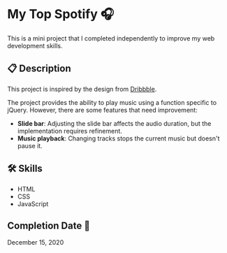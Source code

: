 # My Top Spotify 🎧

This is a mini project that I completed independently to improve my web development skills.

## 📋 Description 

This project is inspired by the design from [Dribbble](https://dribbble.com/shots/16894605-Music-Player-Web-App).

The project provides the ability to play music using a function specific to jQuery. However, there are some features that need improvement:

- **Slide bar**: Adjusting the slide bar affects the audio duration, but the implementation requires refinement.
- **Music playback**: Changing tracks stops the current music but doesn't pause it.

## 🛠️ Skills

- HTML
- CSS
- JavaScript

## Completion Date 📅

December 15, 2020
